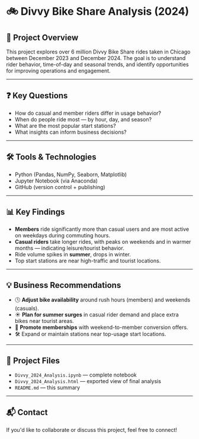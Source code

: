# 🚲 Divvy Bike Share Analysis (2024)

## 📌 Project Overview
This project explores over 6 million Divvy Bike Share rides taken in Chicago between December 2023 and December 2024. The goal is to understand rider behavior, time-of-day and seasonal trends, and identify opportunities for improving operations and engagement.

---

## ❓ Key Questions
- How do casual and member riders differ in usage behavior?
- When do people ride most — by hour, day, and season?
- What are the most popular start stations?
- What insights can inform business decisions?

---

## 🛠️ Tools & Technologies
- Python (Pandas, NumPy, Seaborn, Matplotlib)
- Jupyter Notebook (via Anaconda)
- GitHub (version control + publishing)

---

## 📊 Key Findings
- **Members** ride significantly more than casual users and are most active on weekdays during commuting hours.
- **Casual riders** take longer rides, with peaks on weekends and in warmer months — indicating leisure/tourist behavior.
- Ride volume spikes in **summer**, drops in winter.
- Top start stations are near high-traffic and tourist locations.

---

## 💡 Business Recommendations
- 🕓 **Adjust bike availability** around rush hours (members) and weekends (casuals).
- ☀️ **Plan for summer surges** in casual rider demand and place extra bikes near tourist areas.
- 📣 **Promote memberships** with weekend-to-member conversion offers.
- 🛠️ Expand or maintain stations near top-usage start locations.

---

## 📁 Project Files
- `Divvy_2024_Analysis.ipynb` — complete notebook
- `Divvy_2024_Analysis.html` — exported view of final analysis
- `README.md` — this summary

---

## 📬 Contact
If you'd like to collaborate or discuss this project, feel free to connect!